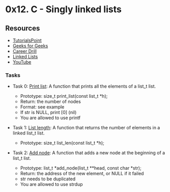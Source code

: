 # 0x12. C - Singly linked lists
## Resources
+ [TutorialsPoint](https://www.tutorialspoint.com/data_structures_algorithms/data_structures_basics.htm)
+ [Geeks for Geeks](https://www.geeksforgeeks.org/data-structures/)
+ [Career Drill](https://www.careerdrill.com/blog/coding-interview/choosing-the-right-data-structure-to-solve-problems/)
+ [Linked Lists](https://www.youtube.com/watch?v=udapt4FGY20&t=130s)
+ [YouTube](https://www.youtube.com/results?search_query=linked+lists)

### Tasks
+ Task 0: [Print list](https://github.com/Hiluhree/alx-low_level_programming/blob/master/0x12-singly_linked_lists/0-print_list.c): A function that prints all the elements of a list_t list.

	+ Prototype: size_t print_list(const list_t \*h);
	+ Return: the number of nodes
	+ Format: see example
	+ If str is NULL, print [0] (nil)
	+ You are allowed to use printf
+ Task 1: [List length](): A function that returns the number of elements in a linked list_t list.

	+ Prototype: size_t list_len(const list_t \*h);
+ Task 2: [Add node](): A function that adds a new node at the beginning of a list_t list.

	+ Prototype: list_t \*add_node(list_t \*\*head, const char \*str);
	+ Return: the address of the new element, or NULL if it failed
	+ str needs to be duplicated
	+ You are allowed to use strdup
